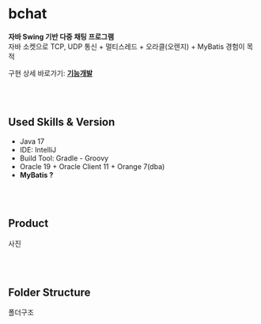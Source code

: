 # bchat
**자바 Swing 기반 다중 채팅 프로그램**   
자바 소켓으로 TCP, UDP 통신 + 멀티스레드 + 오라클(오렌지) + MyBatis 경험이 목적

구현 상세 바로가기: **[기능개발](https://github.com/BH946/bchat/blob/main/기능개발.md)**

<br><br>

## Used Skills & Version

- Java 17
- IDE: IntelliJ
- Build Tool: Gradle - Groovy
- Oracle 19 + Oracle Client 11 + Orange 7(dba)
- **MyBatis ?**

<br><br>

## Product

사진

<br><br>

## Folder Structure

폴더구조
